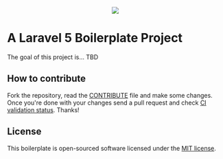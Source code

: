 <p align="center"><img src="https://laravel.com/assets/img/components/logo-laravel.svg"></p>

# A Laravel 5 Boilerplate Project

The goal of this project is... TBD

## How to contribute

Fork the repository, read the [CONTRIBUTE](CONTRIBUTE.md) file and make some changes.
Once you're done with your changes send a pull request and check [CI validation status](https://photolancer.zone).
Thanks!

## License

This boilerplate is open-sourced software licensed under the [MIT license](LICENSE).
